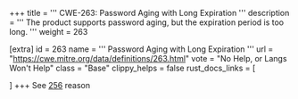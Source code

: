 +++
title = '''
CWE-263: Password Aging with Long Expiration
'''
description	= '''
The product supports password aging, but the expiration period is too long.
'''
weight = 263

[extra]
id = 263
name = '''
Password Aging with Long Expiration
'''
url = "https://cwe.mitre.org/data/definitions/263.html"
vote = "No Help, or Langs Won't Help"
class = "Base"
clippy_helps = false
rust_docs_links = [

]
+++
See [256](rust-are-we-secure-yet/cwes/cwe-256) reason
